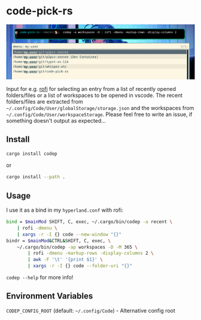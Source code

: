 # code-pick-rs
![screenshot](./resources/images/codep_anime_girl.png)

Input for e.g. [rofi](https://github.com/davatorium/rofi) for selecting an entry from a list of recently opened folders/files or a list of workspaces to be opened in vscode. The recent folders/files are extracted from `~/.config/Code/User/globalStorage/storage.json` and the workspaces from `~/.config/Code/User/workspaceStorage`. Please feel free to write an issue, if something doesn't output as expected...

## Install
```bash
cargo install codep
```

or

```bash
cargo install --path .
```

## Usage
I use it as a bind in my `hyperland.conf` with rofi:
```bash
bind = $mainMod SHIFT, C, exec, ~/.cargo/bin/codep -a recent \
    | rofi -dmenu \
    | xargs -r -I {} code --new-window "{}"
bindr = $mainMod&CTRL&SHIFT, C, exec, \
    ~/.cargo/bin/codep -ap workspaces -D -M 365 \
        | rofi -dmenu -markup-rows -display-columns 2 \
        | awk -F '\t' '{print $1}' \
        | xargs -r -I {} code --folder-uri "{}"
```

`codep --help` for more info!

## Environment Variables

`CODEP_CONFIG_ROOT` (default: `~/.config/Code`) - Alternative config root
